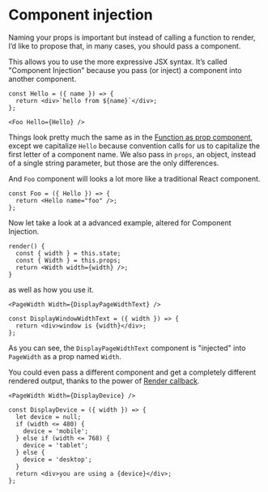 # Component injection

Naming your props is important but instead of calling a function to render, I’d like to propose that, in many cases, you should pass a component.

This allows you to use the more expressive JSX syntax. It’s called "Component Injection" because you pass (or inject) a component into another component.

```
const Hello = ({ name }) => {
  return <div>`hello from ${name}`</div>;
};
```

```
<Foo Hello={Hello} />
```

Things look pretty much the same as in the [Function as prop component](pages/Function-as-prop-component.md "Function as prop component"), except we capitalize `Hello` because convention calls for us to capitalize the first letter of a component name. We also pass in `props`, an object, instead of a single string parameter, but those are the only differences.

And `Foo` component will looks a lot more like a traditional React component.

```
const Foo = ({ Hello }) => {
  return <Hello name="foo" />;
};
```

Now let take a look at a advanced example, altered for Component Injection.

```
render() {
  const { width } = this.state;
  const { Width } = this.props;
  return <Width width={width} />;
}
```

as well as how you use it.

```
<PageWidth Width={DisplayPageWidthText} />
```

```
const DisplayWindowWidthText = ({ width }) => {
  return <div>window is {width}</div>;
};
```

As you can see, the `DisplayPageWidthText` component is "injected" into `PageWidth` as a prop named `Width`.

You could even pass a different component and get a completely different rendered output, thanks to the power of [Render callback](pages/Render-callback.md "Render callback").

```
<PageWidth Width={DisplayDevice} />
```

```
const DisplayDevice = ({ width }) => {
  let device = null;
  if (width <= 480) {
    device = 'mobile';
  } else if (width <= 768) {
    device = 'tablet';
  } else {
    device = 'desktop';
  }
  return <div>you are using a {device}</div>;
};
```